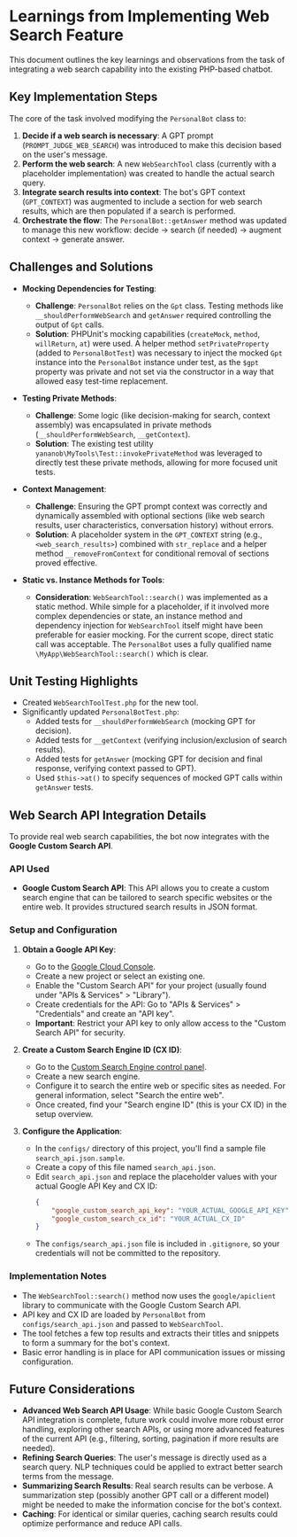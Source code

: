 # Learnings from Implementing Web Search Feature

This document outlines the key learnings and observations from the task of integrating a web search capability into the existing PHP-based chatbot.

## Key Implementation Steps

The core of the task involved modifying the `PersonalBot` class to:
1.  **Decide if a web search is necessary**: A GPT prompt (`PROMPT_JUDGE_WEB_SEARCH`) was introduced to make this decision based on the user's message.
2.  **Perform the web search**: A new `WebSearchTool` class (currently with a placeholder implementation) was created to handle the actual search query.
3.  **Integrate search results into context**: The bot's GPT context (`GPT_CONTEXT`) was augmented to include a section for web search results, which are then populated if a search is performed.
4.  **Orchestrate the flow**: The `PersonalBot::getAnswer` method was updated to manage this new workflow: decide -> search (if needed) -> augment context -> generate answer.

## Challenges and Solutions

*   **Mocking Dependencies for Testing**:
    *   **Challenge**: `PersonalBot` relies on the `Gpt` class. Testing methods like `__shouldPerformWebSearch` and `getAnswer` required controlling the output of `Gpt` calls.
    *   **Solution**: PHPUnit's mocking capabilities (`createMock`, `method`, `willReturn`, `at`) were used. A helper method `setPrivateProperty` (added to `PersonalBotTest`) was necessary to inject the mocked `Gpt` instance into the `PersonalBot` instance under test, as the `$gpt` property was private and not set via the constructor in a way that allowed easy test-time replacement.

*   **Testing Private Methods**:
    *   **Challenge**: Some logic (like decision-making for search, context assembly) was encapsulated in private methods (`__shouldPerformWebSearch`, `__getContext`).
    *   **Solution**: The existing test utility `yananob\MyTools\Test::invokePrivateMethod` was leveraged to directly test these private methods, allowing for more focused unit tests.

*   **Context Management**:
    *   **Challenge**: Ensuring the GPT prompt context was correctly and dynamically assembled with optional sections (like web search results, user characteristics, conversation history) without errors.
    *   **Solution**: A placeholder system in the `GPT_CONTEXT` string (e.g., `<web_search_results>`) combined with `str_replace` and a helper method `__removeFromContext` for conditional removal of sections proved effective.

*   **Static vs. Instance Methods for Tools**:
    *   **Consideration**: `WebSearchTool::search()` was implemented as a static method. While simple for a placeholder, if it involved more complex dependencies or state, an instance method and dependency injection for `WebSearchTool` itself might have been preferable for easier mocking. For the current scope, direct static call was acceptable. The `PersonalBot` uses a fully qualified name `\MyApp\WebSearchTool::search()` which is clear.

## Unit Testing Highlights

*   Created `WebSearchToolTest.php` for the new tool.
*   Significantly updated `PersonalBotTest.php`:
    *   Added tests for `__shouldPerformWebSearch` (mocking GPT for decision).
    *   Added tests for `__getContext` (verifying inclusion/exclusion of search results).
    *   Added tests for `getAnswer` (mocking GPT for decision and final response, verifying context passed to GPT).
    *   Used `$this->at()` to specify sequences of mocked GPT calls within `getAnswer` tests.

## Web Search API Integration Details

To provide real web search capabilities, the bot now integrates with the **Google Custom Search API**.

### API Used
- **Google Custom Search API**: This API allows you to create a custom search engine that can be tailored to search specific websites or the entire web. It provides structured search results in JSON format.

### Setup and Configuration

1.  **Obtain a Google API Key**:
    - Go to the [Google Cloud Console](https://console.cloud.google.com/).
    - Create a new project or select an existing one.
    - Enable the "Custom Search API" for your project (usually found under "APIs & Services" > "Library").
    - Create credentials for the API: Go to "APIs & Services" > "Credentials" and create an "API key".
    - **Important**: Restrict your API key to only allow access to the "Custom Search API" for security.

2.  **Create a Custom Search Engine ID (CX ID)**:
    - Go to the [Custom Search Engine control panel](https://programmablesearch.google.com/controlpanel/all).
    - Create a new search engine.
    - Configure it to search the entire web or specific sites as needed. For general information, select "Search the entire web".
    - Once created, find your "Search engine ID" (this is your CX ID) in the setup overview.

3.  **Configure the Application**:
    - In the `configs/` directory of this project, you'll find a sample file `search_api.json.sample`.
    - Create a copy of this file named `search_api.json`.
    - Edit `search_api.json` and replace the placeholder values with your actual Google API Key and CX ID:
      ```json
      {
          "google_custom_search_api_key": "YOUR_ACTUAL_GOOGLE_API_KEY",
          "google_custom_search_cx_id": "YOUR_ACTUAL_CX_ID"
      }
      ```
    - The `configs/search_api.json` file is included in `.gitignore`, so your credentials will not be committed to the repository.

### Implementation Notes
- The `WebSearchTool::search()` method now uses the `google/apiclient` library to communicate with the Google Custom Search API.
- API key and CX ID are loaded by `PersonalBot` from `configs/search_api.json` and passed to `WebSearchTool`.
- The tool fetches a few top results and extracts their titles and snippets to form a summary for the bot's context.
- Basic error handling is in place for API communication issues or missing configuration.

## Future Considerations

*   **Advanced Web Search API Usage**: While basic Google Custom Search API integration is complete, future work could involve more robust error handling, exploring other search APIs, or using more advanced features of the current API (e.g., filtering, sorting, pagination if more results are needed).
*   **Refining Search Queries**: The user's message is directly used as a search query. NLP techniques could be applied to extract better search terms from the message.
*   **Summarizing Search Results**: Real search results can be verbose. A summarization step (possibly another GPT call or a different model) might be needed to make the information concise for the bot's context.
*   **Caching**: For identical or similar queries, caching search results could optimize performance and reduce API calls.
